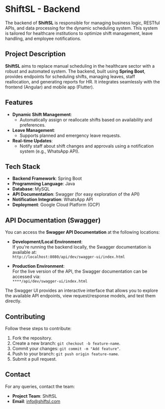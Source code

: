 # ShiftSL - Backend

The backend of **ShiftSL** is responsible for managing business logic, RESTful APIs, and data processing for the dynamic scheduling system. This system is tailored for healthcare institutions to optimize shift management, leave handling, and employee notifications.

## Project Description
**ShiftSL** aims to replace manual scheduling in the healthcare sector with a robust and automated system. The backend, built using **Spring Boot**, provides endpoints for scheduling shifts, managing leaves, staff reallocation, and generating reports for HR. It integrates seamlessly with the frontend (Angular) and mobile app (Flutter).

## Features
- **Dynamic Shift Management**:
    - Automatically assign or reallocate shifts based on availability and preferences.
- **Leave Management**:
    - Supports planned and emergency leave requests.
- **Real-time Updates**:
    - Notify staff about shift changes and approvals using a notification system (e.g., WhatsApp API).

## Tech Stack
- **Backend Framework**: Spring Boot
- **Programming Language**: Java
- **Database**: MySQL
- **API Documentation**: Swagger (for easy exploration of the API)
- **Notification Integration**: WhatsApp API
- **Deployment**: Google Cloud Platform (GCP)

## API Documentation (Swagger)
You can access the **Swagger API Documentation** at the following locations:

- **Development/Local Environment**:  
  If you're running the backend locally, the Swagger documentation is available at:  
  `http://localhost:8080/api/dev/swagger-ui/index.html`

- **Production Environment**:  
  For the live version of the API, the Swagger documentation can be accessed via:  
  `****/api/dev/swagger-ui/index.html`  
  

The Swagger UI provides an interactive interface that allows you to explore the available API endpoints, view request/response models, and test them directly.

## Contributing
Follow these steps to contribute:

1. Fork the repository.
2. Create a new branch: `git checkout -b feature-name`.
3. Commit your changes: `git commit -m "Add feature"`.
4. Push to your branch: `git push origin feature-name`.
5. Submit a pull request.

## Contact
For any queries, contact the team:

- **Project Team**: ShiftSL
- **Email**: info@shiftsl.com
